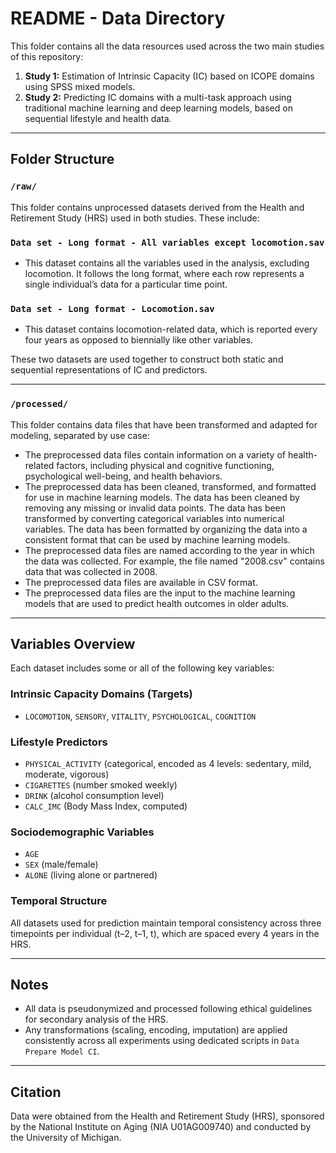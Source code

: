 # README - Data Directory

This folder contains all the data resources used across the two main studies of this repository:

1. **Study 1:** Estimation of Intrinsic Capacity (IC) based on ICOPE domains using SPSS mixed models.
2. **Study 2:** Predicting IC domains with a multi-task approach using traditional machine learning and deep learning models, based on sequential lifestyle and health data.

---

## Folder Structure

### `/raw/`

This folder contains unprocessed datasets derived from the Health and Retirement Study (HRS) used in both studies. These include:

### `Data set - Long format - All variables except locomotion.sav`

* This dataset contains all the variables used in the analysis, excluding locomotion. It follows the long format, where each row represents a single individual’s data for a particular time point.

### `Data set - Long format - Locomotion.sav`

* This dataset contains locomotion-related data, which is reported every four years as opposed to biennially like other variables.

These two datasets are used together to construct both static and sequential representations of IC and predictors.

---

### `/processed/`

This folder contains data files that have been transformed and adapted for modeling, separated by use case:

- The preprocessed data files contain information on a variety of health-related factors, including physical and cognitive functioning, psychological well-being, and health behaviors. 
- The preprocessed data has been cleaned, transformed, and formatted for use in machine learning models. The data has been cleaned by removing any missing or invalid data points. The data has been transformed by converting categorical variables into numerical variables. The data has been formatted by organizing the data into a consistent format that can be used by machine learning models.
- The preprocessed data files are named according to the year in which the data was collected. For example, the file named "2008.csv" contains data that was collected in 2008.
- The preprocessed data files are available in CSV format.
- The preprocessed data files are the input to the machine learning models that are used to predict health outcomes in older adults.

---

## Variables Overview

Each dataset includes some or all of the following key variables:

### Intrinsic Capacity Domains (Targets)
- `LOCOMOTION`, `SENSORY`, `VITALITY`, `PSYCHOLOGICAL`, `COGNITION`

### Lifestyle Predictors
- `PHYSICAL_ACTIVITY` (categorical, encoded as 4 levels: sedentary, mild, moderate, vigorous)
- `CIGARETTES` (number smoked weekly)
- `DRINK` (alcohol consumption level)
- `CALC_IMC` (Body Mass Index, computed)

### Sociodemographic Variables
- `AGE`
- `SEX` (male/female)
- `ALONE` (living alone or partnered)

### Temporal Structure
All datasets used for prediction maintain temporal consistency across three timepoints per individual (t–2, t–1, t), which are spaced every 4 years in the HRS.

---

## Notes

- All data is pseudonymized and processed following ethical guidelines for secondary analysis of the HRS.
- Any transformations (scaling, encoding, imputation) are applied consistently across all experiments using dedicated scripts in `Data Prepare Model CI`.

---

## Citation

Data were obtained from the Health and Retirement Study (HRS), sponsored by the National Institute on Aging (NIA U01AG009740) and conducted by the University of Michigan.

